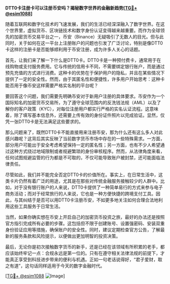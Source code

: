 **DTT0卡注册卡可以注册币安吗？揭秘数字世界的金融新趋势[[TG💪+ @esim1088](https://t.me/s/esim1088)]**

随着互联网和数字化技术的飞速发展，我们的生活已经深深融入了数字世界。在这个世界里，虚拟货币、区块链技术和数字身份认证变得越来越重要。而作为全球领先的加密货币交易平台之一，币安（Binance）无疑吸引了无数人的目光。但与此同时，关于如何在这一平台上注册账户的问题也引发了广泛讨论，特别是像DTT0卡这样的注册卡是否能够顺利用于币安注册，成为许多人关心的话题。

首先，让我们来了解一下什么是DTT0卡。DTT0卡是一种预付费卡，通常用于在线购物或支付服务费用。它与传统的信用卡不同，不需要绑定银行账户，而是通过预先充值的方式进行消费。这种卡的优势在于保护用户的隐私，并且在某些情况下提供了一定的安全性。然而，由于其匿名性和便捷性，许多用户开始思考：这种卡能否用于像币安这样需要严格实名制的平台呢？

要回答这个问题，我们需要先明确币安对于新用户注册的具体要求。币安作为一个国际知名的加密货币交易所，为了遵守全球范围内的反洗钱法规（AML）以及了解你的客户政策（KYC），对每位注册用户都实行严格的实名认证流程。这意味着，除了填写基本信息外，还需要上传有效的身份证件照片以完成验证。显然，仅凭一张DTT0卡是无法满足这些要求的。

那么问题来了，既然DTT0卡不能直接用来注册币安，那为什么还有这么多人对此感兴趣呢？这背后其实反映了当前数字货币市场中存在的一些特殊需求。一方面，部分用户可能出于安全考虑希望保持一定的匿名性；另一方面，也有不少人希望通过这种方式绕过地域限制或者规避繁琐的身份审核程序。然而，从法律角度来看，任何试图规避监管的行为都是不可取的，不仅可能导致账户被封禁，还可能面临法律责任。

尽管如此，我们并不能完全否定DTT0卡的价值所在。事实上，在日常生活中，这类卡片仍然有着广泛的用途，尤其是在那些对传统金融服务接触较少的人群中。比如，对于没有银行账户的人来说，DTT0卡提供了一种简单易行的方式来参与电子商务活动；而对于经常旅行的人来说，它也是一种方便快捷的跨境支付工具。因此，与其纠结于是否可以用DTT0卡注册币安，不如更多地关注如何合理合法地利用这些工具服务于日常生活。

当然，如果你确实想在币安上开启自己的加密货币投资之旅，最好的办法还是按照官方指引完成所有必要的步骤。这包括但不限于创建账号、设置强密码、安装双重身份验证应用等措施，确保账户的安全性。同时，建议定期检查官方公告，了解最新的服务条款和风险提示，以便做出更加明智的投资决策。

最后，无论你是初次接触数字货币的新手，还是已经在该领域有所积累的老手，都应该始终牢记一点：合规永远是第一位的。只有在遵守相关法律法规的前提下，才能真正享受到科技进步带来的便利与机遇。正如一句老话说得好，“君子爱财，取之有道”，这句话同样适用于今天的数字金融时代。

[[TG💪+ @esim1088](https://t.me/s/esim1088) ![Image](https://i.postimg.cc/4NQfJmqS/Snipaste-2025-05-13-00-14-12.png)]